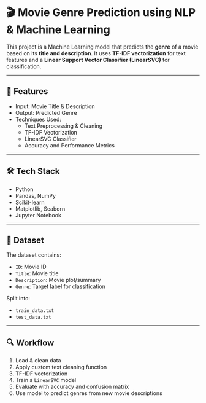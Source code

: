 # 🎬 Movie Genre Prediction using NLP & Machine Learning

This project is a Machine Learning model that predicts the **genre** of a movie based on its **title and description**. It uses **TF-IDF vectorization** for text features and a **Linear Support Vector Classifier (LinearSVC)** for classification.

---

## 📌 Features

- Input: Movie Title & Description
- Output: Predicted Genre
- Techniques Used:
  - Text Preprocessing & Cleaning
  - TF-IDF Vectorization
  - LinearSVC Classifier
  - Accuracy and Performance Metrics

---

## 🛠️ Tech Stack

- Python
- Pandas, NumPy
- Scikit-learn
- Matplotlib, Seaborn
- Jupyter Notebook

---

## 📂 Dataset

The dataset contains:
- `ID`: Movie ID
- `Title`: Movie title
- `Description`: Movie plot/summary
- `Genre`: Target label for classification

Split into:
- `train_data.txt`
- `test_data.txt`

---

## 🔍 Workflow

1. Load & clean data
2. Apply custom text cleaning function
3. TF-IDF vectorization
4. Train a `LinearSVC` model
5. Evaluate with accuracy and confusion matrix
6. Use model to predict genres from new movie descriptions

